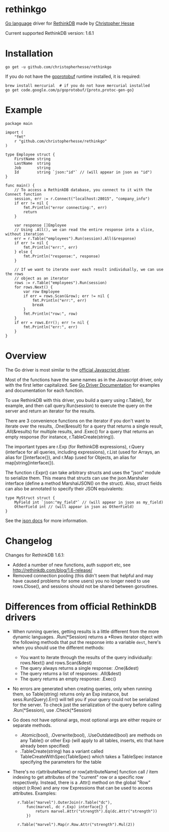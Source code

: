 rethinkgo
=========

[Go language](http://golang.org/) driver for [RethinkDB](http://www.rethinkdb.com/) made by [Christopher Hesse](http://www.christopherhesse.com/)

Current supported RethinkDB version: 1.6.1

Installation
============

    go get -u github.com/christopherhesse/rethinkgo

If you do not have the [goprotobuf](https://code.google.com/p/goprotobuf/) runtime installed, it is required:

    brew install mercurial  # if you do not have mercurial installed
    go get code.google.com/p/goprotobuf/{proto,protoc-gen-go}


Example
===================

    package main

    import (
        "fmt"
        r "github.com/christopherhesse/rethinkgo"
    )

    type Employee struct {
        FirstName string
        LastName  string
        Job       string
        Id        string `json:"id"` // (will appear in json as "id")
    }

    func main() {
        // To access a RethinkDB database, you connect to it with the Connect function
        session, err := r.Connect("localhost:28015", "company_info")
        if err != nil {
            fmt.Println("error connecting:", err)
            return
        }

        var response []Employee
        // Using .All(), we can read the entire response into a slice, without iteration
        err = r.Table("employees").Run(session).All(&response)
        if err != nil {
            fmt.Println("err:", err)
        } else {
            fmt.Println("response:", response)
        }

        // If we want to iterate over each result individually, we can use the rows
        // object as an iterator
        rows := r.Table("employees").Run(session)
        for rows.Next() {
            var row Employee
            if err = rows.Scan(&row); err != nil {
                fmt.Println("err:", err)
                break
            }
            fmt.Println("row:", row)
        }
        if err = rows.Err(); err != nil {
            fmt.Println("err:", err)
        }
    }


Overview
========

The Go driver is most similar to the [official Javascript driver](http://www.rethinkdb.com/api/#js).

Most of the functions have the same names as in the Javascript driver, only with the first letter capitalized.  See [Go Driver Documentation](http://godoc.org/github.com/christopherhesse/rethinkgo) for examples and documentation for each function.

To use RethinkDB with this driver, you build a query using r.Table(), for example, and then call query.Run(session) to execute the query on the server and return an iterator for the results.

There are 3 convenience functions on the iterator if you don't want to iterate over the results, .One(&result) for a query that returns a single result, .All(&results) for multiple results, and .Exec() for a query that returns an empty response (for instance, r.TableCreate(string)).

The important types are r.Exp (for RethinkDB expressions), r.Query (interface for all queries, including expressions), r.List (used for Arrays, an alias for []interface{}), and r.Map (used for Objects, an alias for map[string]interface{}).

The function r.Expr() can take arbitrary structs and uses the "json" module to serialize them.  This means that structs can use the json.Marshaler interface (define a method MarshalJSON() on the struct).  Also, struct fields can also be annotated to specify their JSON equivalents:

    type MyStruct struct {
        MyField int `json:"my_field"` // (will appear in json as my_field)
        OtherField int // (will appear in json as OtherField)
    }

See the [json docs](http://golang.org/pkg/encoding/json/) for more information.

Changelog
=========

Changes for RethinkDB 1.6.1:
* Added a number of new functions, auth support etc, see http://rethinkdb.com/blog/1.6-release/
* Removed connection pooling (this didn't seem that helpful and may have caused problems for some users) you no longer need to use rows.Close(), and sessions should not be shared between goroutines.

Differences from official RethinkDB drivers
===========================================

* When running queries, getting results is a little different from the more dynamic languages.  .Run(*Session) returns a *Rows iterator object with the following methods that put the response into a variable `dest`, here's when you should use the different methods:
    * You want to iterate through the results of the query individually: rows.Next() and rows.Scan(&dest)
    * The query always returns a single response: .One(&dest)
    * The query returns a list of responses: .All(&dest)
    * The query returns an empty response: .Exec()
* No errors are generated when creating queries, only when running them, so Table(string) returns only an Exp instance, but sess.Run(Query).Err() will tell you if your query could not be serialized for the server.  To check just the serialization of the query before calling .Run(*Session), use .Check(*Session)
* Go does not have optional args, most optional args are either require or separate methods.
    * .Atomic(bool), .Overwrite(bool), .UseOutdated(bool) are methods on any Table() or other Exp (will apply to all tables, inserts, etc that have already been specified)
    * .TableCreate(string) has a variant called TableCreateWithSpec(TableSpec) which takes a TableSpec instance specifying the parameters for the table
* There's no r(attributeName) or row[attributeName] function call / item indexing to get attributes of the "current" row or a specific row respectively.  Instead, there is a .Attr() method on the global "Row" object (r.Row) and any row Expressions that can be used to access attributes.  Examples:

        r.Table("marvel").OuterJoin(r.Table("dc"),
            func(marvel, dc r.Exp) interface{} {
                return marvel.Attr("strength").Eq(dc.Attr("strength"))
            })

        r.Table("marvel").Map(r.Row.Attr("strength").Mul(2))
